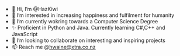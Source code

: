 - 👋 Hi, I’m @HazKiwi
- 👀 I’m interested in increasing happiness and fulfilment for humanity
- 🌱 I’m currently wokring towards a Computer Science Degree
- ✨ Proficient in Python and Java. Currently learning C#,C++ and JavaScript
- 💞️ I’m looking to collaborate on interesting and inspiring projects
- 📫 Reach me @hwaine@xtra.co.nz

<!---
HazKiwi/HazKiwi is a ✨ special ✨ repository because its `README.md` (this file) appears on your GitHub profile.
You can click the Preview link to take a look at your changes.
--->
